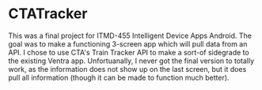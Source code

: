 # CTATracker
This was a final project for ITMD-455 Intelligent Device Apps Android. The goal was to make a functioning 3-screen app which will pull data from an API. I chose to use CTA's Train Tracker API to make a sort-of sidegrade to the existing Ventra app. Unfortuanally, I never got the final version to totally work, as the information does not show up on the last screen, but it does pull all information (though it can be made to function much better).
